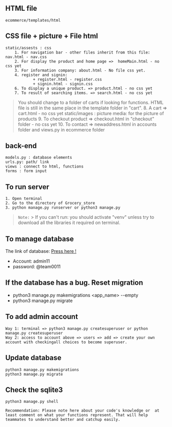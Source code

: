 ## HTML file

    ecommerce/templates/html

## CSS file + picture + File html

    static/assests : css
        1. For navigation bar - other files inherit from this file: nav.html - nav.css
        2. For display the product and home page =>  homeMain.html - no css yet
        3. For information company: about.html - No file css yet. 
        4. register and signin: 
                + register.html - register.css
                + signin.html - signin.css
        6. To display a unique product. => product.html - no css yet
        7. To result of searching items. => search.html - no css yet
> You should change to a folder of carts if looking for functions. HTML file is still in the same place in the template folder in "cart". 
        8. A cart => cart.html - no css yet
    static/images : picture
    media: for the picture of products
        9. To checkout product => checkout.html in "checkout" folder - no css yet
        10. To contact => newaddress.html in accounts folder and views.py in ecommerce folder
## back-end

    models.py : database elements
    urls.py: path/ link
    views : connect to html, functions
    forms : form input

## To run server
    1. Open terminal 
    2. Go to the directory of Grocery_store
    3. python manage.py runserver or python3 manage.py
> ``` Note: ``` 
        > If you can't run:  you should activate "venv" unless try to download all the libraries it required on terminal. 
            

## To manage database

   The link of database: [Press here !](http://127.0.0.1:8000/admin/)

- Account: admin11
- password: @team0011
## If the database has a bug. Reset migration
- python3 manage.py makemigrations <app_name> --empty
- python3 manage.py migrate

## To add admin account

    Way 1: terminal => python3 manage.py createsuperuser or python manage.py createsuperuser
    Way 2: access to account above => users => add => create your own account with checkingall choices to become superuser.

## Update database

    python3 manage.py makemigrations
    python3 manage.py migrate

## Check the sqlite3

    python3 manage.py shell
```Recommendation: Please note here about your code's knowledge or  at least comment on what your functions represent. That will help teammates to understand better and catchup easily.```

